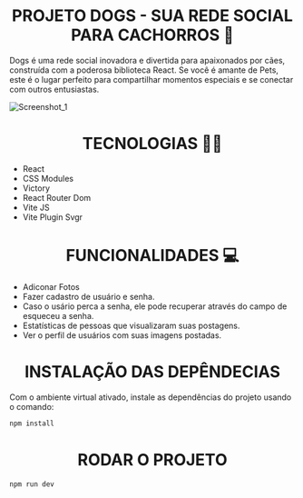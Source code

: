 <h1 align="center"> PROJETO DOGS - SUA REDE SOCIAL PARA CACHORROS 🐶 </h1>

Dogs é uma rede social inovadora e divertida para apaixonados por cães, construída com a poderosa biblioteca React. Se você é amante de Pets, este é o lugar perfeito para compartilhar momentos especiais e se conectar com outros entusiastas.

![Screenshot_1](https://github.com/user-attachments/assets/6c97e035-bad8-41aa-9547-a4b3c0688ee5)


 <h1 align="center"> TECNOLOGIAS 🧑‍💻 </h1>

* React
* CSS Modules
* Victory
* React Router Dom
* Vite JS
* Vite Plugin Svgr


 <h1 align="center"> FUNCIONALIDADES 💻 </h1>

- Adiconar Fotos
- Fazer cadastro de usuário e senha.
- Caso o usário perca a senha, ele pode recuperar através do campo de esqueceu a senha.
- Estatísticas de pessoas que visualizaram suas postagens.
- Ver o perfil de usuários com suas imagens postadas.

 <h1 align="center"> INSTALAÇÃO DAS DEPÊNDECIAS </h1>

Com o ambiente virtual ativado, instale as dependências do projeto usando o comando:
```bash
npm install
```

 <h1 align="center"> RODAR O PROJETO </h1>

```bash
npm run dev
```


